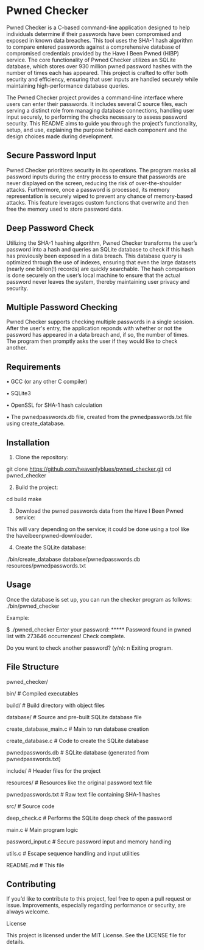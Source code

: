 # Pwned Checker

Pwned Checker is a C-based command-line application designed to help individuals determine if their passwords have been compromised and exposed in known data breaches. This tool uses the SHA-1 hash algorithm to compare entered passwords against a comprehensive database of compromised credentials provided by the Have I Been Pwned (HIBP) service. The core functionality of Pwned Checker utilizes an SQLite database, which stores over 930 million pwned password hashes with the number of times each has appeared. This project is crafted to offer both security and efficiency, ensuring that user inputs are handled securely while maintaining high-performance database queries.

The Pwned Checker project provides a command-line interface where users can enter their passwords. It includes several C source files, each serving a distinct role from managing database connections, handling user input securely, to performing the checks necessary to assess password security. This README aims to guide you through the project’s functionality, setup, and use, explaining the purpose behind each component and the design choices made during development.

## Secure Password Input

Pwned Checker prioritizes security in its operations. The program masks all password inputs during the entry process to ensure that passwords are never displayed on the screen, reducing the risk of over-the-shoulder attacks. Furthermore, once a password is processed, its memory representation is securely wiped to prevent any chance of memory-based attacks. This feature leverages custom functions that overwrite and then free the memory used to store password data.

## Deep Password Check

Utilizing the SHA-1 hashing algorithm, Pwned Checker transforms the user’s password into a hash and queries an SQLite database to check if this hash has previously been exposed in a data breach. This database query is optimized through the use of indexes, ensuring that even the large datasets (nearly one billion(!) records) are quickly searchable. The hash comparison is done securely on the user’s local machine to ensure that the actual password never leaves the system, thereby maintaining user privacy and security.

## Multiple Password Checking

Pwned Checker supports checking multiple passwords in a single session. After the user's entry, the application reponds with whether or not the password has appeared in a data breach and, if so, the number of times. The program then promptly asks the user if they would like to check another.


## Requirements

• GCC (or any other C compiler)

• SQLite3

• OpenSSL for SHA-1 hash calculation

• The pwnedpasswords.db file, created from the pwnedpasswords.txt file using create_database.


## Installation

1. Clone the repository:

git clone https://github.com/heavenlyblues/pwned_checker.git
cd pwned_checker

2. Build the project:

cd build
make

3. Download the pwned passwords data from the Have I Been Pwned service:

This will vary depending on the service; it could be done using a tool like the haveibeenpwned-downloader.

4. Create the SQLite database:

./bin/create_database database/pwnedpasswords.db resources/pwnedpasswords.txt

## Usage

Once the database is set up, you can run the checker program as follows:
./bin/pwned_checker

Example:

$ ./pwned_checker
Enter your password: *****
Password found in pwned list with 273646 occurrences!
Check complete.

Do you want to check another password? (y/n): n
Exiting program.



## File Structure

pwned_checker/

bin/ # Compiled executables

build/ # Build directory with object files

database/ # Source and pre-built SQLite database file

create_database_main.c # Main to run database creation

create_database.c # Code to create the SQLite database

pwnedpasswords.db # SQLite database (generated from pwnedpasswords.txt)

include/ # Header files for the project

resources/ # Resources like the original password text file

pwnedpasswords.txt # Raw text file containing SHA-1 hashes

src/ # Source code

deep_check.c # Performs the SQLite deep check of the password

main.c # Main program logic

password_input.c # Secure password input and memory handling

utils.c # Escape sequence handling and input utilities

README.md # This file




## Contributing

If you’d like to contribute to this project, feel free to open a pull request or issue. Improvements, especially regarding performance or security, are always welcome.


License

This project is licensed under the MIT License. See the LICENSE file for details.

